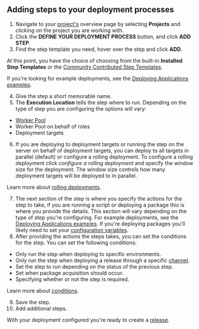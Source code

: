 ## Adding steps to your deployment processes

1. Navigate to your [project's](/docs/projects) overview page by selecting **Projects** and clicking on the project you are working with.
2. Click the **DEFINE YOUR DEPLOYMENT PROCESS** button, and click **ADD STEP**.
3. Find the step template you need, hover over the step and click **ADD**.

At this point, you have the choice of choosing from the built-in **Installed Step Templates** or the [Community Contributed Step Templates](/docs/projects/community-step-templates).

If you're looking for example deployments, see the [Deploying Applications examples](/docs/deployments).

4. Give the step a short memorable name.
5. The **Execution Location** tells the step where to run. Depending on the type of step you are configuring the options will vary:

  - [Worker Pool](/docs/infrastructure/workers/worker-pools)
  - Worker Pool on behalf of roles
  - Deployment targets

6. If you are deploying to deployment targets or running the step on the server on behalf of deployment targets, you can deploy to all targets in parallel (default) or configure a rolling deployment. To configure a rolling deployment click *configure a rolling deployment* and specify the window size for the deployment. The window size controls how many deployment targets will be deployed to in parallel.

Learn more about [rolling deployments](/docs/deployments/patterns/rolling-deployments).

7. The next section of the step is where you specify the actions for the step to take, if you are running a script or deploying a package this is where you provide the details. This section will vary depending on the type of step you're configuring. For example deployments, see the [Deploying Applications examples](/docs/deployments/). If you're deploying packages you'll likely need to set your [configuration variables](/docs/projects/steps/configuration-features/xml-configuration-variables-feature).
8. After providing the actions the steps takes, you can set the conditions for the step. You can set the following conditions:

- Only run the step when deploying to specific environments.
- Only run the step when deploying a release through a specific [channel](/docs/releases/channels).
- Set the step to run depending on the status of the previous step.
- Set when package acquisition should occur.
- Specifying whether or not the step is required.

Learn more about [conditions](/docs/projects/steps/conditions).

9. Save the step.
10. Add additional steps.

With your deployment configured you're ready to create a [release](/docs/releases).